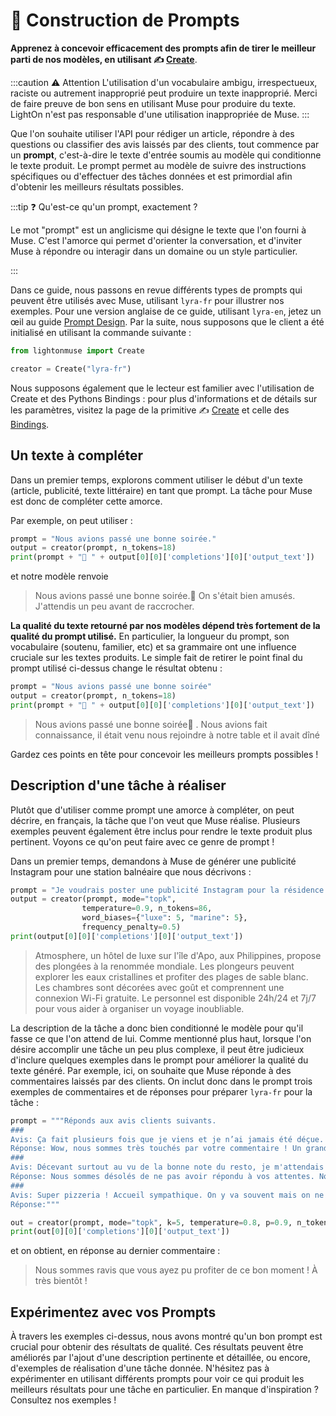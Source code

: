 ---
---

# 📜 Construction de Prompts


**Apprenez à concevoir efficacement des prompts afin de tirer le meilleur parti de nos modèles, en utilisant ✍️ [Create](/api/primitives/create)**.

:::caution ⚠️ Attention
L'utilisation d'un vocabulaire ambigu, irrespectueux, raciste ou autrement inapproprié peut produire un texte inapproprié. Merci de faire preuve de bon sens en utilisant Muse pour produire du texte. LightOn n'est pas responsable d'une utilisation inappropriée de Muse.
:::

Que l'on souhaite utiliser l'API pour rédiger un article, répondre à des questions ou classifier des avis laissés par des clients, tout commence par un **prompt**, c'est-à-dire le texte d'entrée soumis au modèle qui conditionne le texte produit. Le prompt permet au modèle de suivre des instructions spécifiques ou d'effectuer des tâches données et est primordial afin d'obtenir les meilleurs résultats possibles.

:::tip ❓ Qu'est-ce qu'un prompt, exactement ?

Le mot "prompt" est un anglicisme qui désigne le texte que l'on fourni à Muse. C'est l'amorce qui permet d'orienter la conversation, et d'inviter Muse à répondre ou interagir dans un domaine ou un style particulier.

:::

Dans ce guide, nous passons en revue différents types de prompts qui peuvent être utilisés avec Muse, utilisant `lyra-fr` pour illustrer nos exemples. Pour une version anglaise de ce guide, utilisant `lyra-en`, jetez un œil au guide [Prompt Design](/guides/english/prompt). Par la suite, nous supposons que le client a été initialisé en utilisant la commande suivante :

```python
from lightonmuse import Create

creator = Create("lyra-fr")
```

Nous supposons également que le lecteur est familier avec l'utilisation de Create et des Pythons Bindings : pour plus d'informations et de détails sur les paramètres, visitez la page de la primitive ✍️ [Create](/api/primitives/create) et celle des [Bindings](/api/bindings/python).
## Un texte à compléter

Dans un premier temps, explorons comment utiliser le début d'un texte (article, publicité, texte littéraire) en tant que prompt. La tâche pour Muse est donc de compléter cette amorce.

Par exemple, on peut utiliser :

```python
prompt = "Nous avions passé une bonne soirée."
output = creator(prompt, n_tokens=18) 
print(prompt + "🤖 " + output[0][0]['completions'][0]['output_text'])
```

et notre modèle renvoie

> Nous avions passé une bonne soirée.🤖 On s'était bien amusés.
> J'attendis un peu avant de raccrocher.

**La qualité du texte retourné par nos modèles dépend très fortement de la qualité du prompt utilisé.** En particulier, la longueur du prompt, son vocabulaire (soutenu, familier, etc) et sa grammaire ont une influence cruciale sur les textes produits. Le simple fait de retirer le point final du prompt utilisé ci-dessus change le résultat obtenu :

```python
prompt = "Nous avions passé une bonne soirée"
output = creator(prompt, n_tokens=18) 
print(prompt + "🤖 " + output[0][0]['completions'][0]['output_text'])
```

> Nous avions passé une bonne soirée🤖 . Nous avions fait connaissance, il était venu nous rejoindre à notre table et il avait dîné

Gardez ces points en tête pour concevoir les meilleurs prompts possibles !

## Description d'une tâche à réaliser

Plutôt que d'utiliser comme prompt une amorce à compléter, on peut décrire, en français, la tâche que l'on veut que Muse réalise. Plusieurs exemples peuvent également être inclus pour rendre le texte produit plus pertinent. Voyons ce qu'on peut faire avec ce genre de prompt !

Dans un premier temps, demandons à Muse de générer une publicité Instagram pour une station balnéaire que nous décrivons :


```python
prompt = "Je voudrais poster une publicité Instagram pour la résidence de vacances Atmosphère, un hôtel de luxe sur l'île d'Apo, aux Philippines, qui propose des plongées à la renommée mondiale. Voici le texte : '"
output = creator(prompt, mode="topk", 
                temperature=0.9, n_tokens=86, 
                word_biases={"luxe": 5, "marine": 5}, 
                frequency_penalty=0.5)
print(output[0][0]['completions'][0]['output_text'])
```

>Atmosphere, un hôtel de luxe sur l'île d'Apo, aux Philippines, propose des plongées à la renommée mondiale. Les plongeurs peuvent explorer les eaux cristallines et profiter des plages de sable blanc. Les chambres sont décorées avec goût et comprennent une connexion Wi-Fi gratuite. Le personnel est disponible 24h/24 et 7j/7 pour vous aider à organiser un voyage inoubliable.

La description de la tâche a donc bien conditionné le modèle pour qu'il fasse ce que l'on attend de lui. Comme mentionné plus haut, lorsque l'on désire accomplir une tâche un peu plus complexe, il peut être judicieux d'inclure quelques exemples dans le prompt pour améliorer la qualité du texte généré. Par exemple, ici, on souhaite que Muse réponde à des commentaires laissés par des clients. On inclut donc dans le prompt trois exemples de commentaires et de réponses pour préparer `lyra-fr` pour la tâche :

```python
prompt = """Réponds aux avis clients suivants.
###
Avis: Ça fait plusieurs fois que je viens et je n’ai jamais été déçue. L’accueil est chaleureux, les pizzas sont juste parfaites. J’ai enfin goûté un dessert et il était largement à la hauteur du reste ! Bref, au top, j’y retournerai bientôt !
Réponse: Wow, nous sommes très touchés par votre commentaire ! Un grand merci à vous et à très bientôt !
###
Avis: Décevant surtout au vu de la bonne note du resto, je m'attendais à me régaler mais pas vraiment. Le tiramisu, certes bien garni, était très liquide, on aurait dit que c'était mélangé avec de l'eau, et pas très bon. 
Réponse: Nous sommes désolés de ne pas avoir répondu à vos attentes. Nous espérons que vous nous donnerez une autre chance bientôt.
###
Avis: Super pizzeria ! Accueil sympathique. On y va souvent mais on ne s'en lasse pas !
Réponse:"""

out = creator(prompt, mode="topk", k=5, temperature=0.8, p=0.9, n_tokens=20, stop_words=["\n"])
print(out[0][0]['completions'][0]['output_text'])
```

et on obtient, en réponse au dernier commentaire :

> Nous sommes ravis que vous ayez pu profiter de ce bon moment ! À très bientôt !
​
​

## Expérimentez avec vos Prompts

À travers les exemples ci-dessus, nous avons montré qu'un bon prompt est crucial pour obtenir des résultats de qualité. Ces résultats peuvent être améliorés par l'ajout d'une description pertinente et détaillée, ou encore, d'exemples de réalisation d'une tâche donnée. N'hésitez pas à expérimenter en utilisant différents prompts pour voir ce qui produit les meilleurs résultats pour une tâche en particulier. En manque d'inspiration ? Consultez nos exemples !
